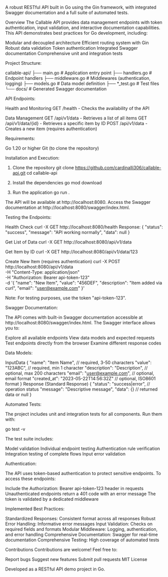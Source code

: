 A robust RESTful API built in Go using the Gin framework, with integrated Swagger documentation and a full suite of automated tests.

Overview
The Callable API provides data management endpoints with token authentication, input validation, and interactive documentation capabilities.
This API demonstrates best practices for Go development, including:

Modular and decoupled architecture
Efficient routing system with Gin
Robust data validation
Token authentication
Integrated Swagger documentation
Comprehensive unit and integration tests

Project Structure:

callable-api/
├── main.go # Application entry point
├── handlers.go # Endpoint handlers
├── middleware.go # Middlewares (authentication, logging)
├── models.go # Data model definition
├── *_test.go # Test files
└── docs/ # Generated Swagger documentation

API Endpoints:

Health and Monitoring
GET /health - Checks the availability of the API

Data Management
GET /api/v1/data - Retrieves a list of all items
GET /api/v1/data/{id} - Retrieves a specific item by ID
POST /api/v1/data - Creates a new item (requires authentication)

Requirements:

Go 1.20 or higher
Git (to clone the repository)

Installation and Execution:

1. Clone the repository
git clone https://github.com/cardinalli306/callable-api.git
cd callable-api

2. Install the dependencies
go mod download

3. Run the application
go run .

The API will be available at http://localhost:8080. Access the Swagger documentation at http://localhost:8080/swagger/index.html.

Testing the Endpoints:

Health Check
curl -X GET http://localhost:8080/health
Response:
{
"status": "success",
"message": "API working normally",
"data": null
}

Get List of Data
curl -X GET http://localhost:8080/api/v1/data

Get Item by ID
curl -X GET http://localhost:8080/api/v1/data/123

Create New Item (requires authentication)
curl -X POST http://localhost:8080/api/v1/data \
-H "Content-Type: application/json" \
-H "Authorization: Bearer api-token-123" \
-d '{
"name": "New Item",
"value": "456DEF",
"description": "Item added via curl",
"email": "user@example.com"
}'

Note: For testing purposes, use the token "api-token-123".

Swagger Documentation:

The API comes with built-in Swagger documentation accessible at http://localhost:8080/swagger/index.html. The Swagger interface allows you to:

Explore all available endpoints
View data models and expected requests
Test endpoints directly from the browser
Examine different response codes

Data Models:

InputData
{
"name": "Item Name", // required, 3-50 characters
"value": "123ABC", // required, min 1 character
"description": "Description", // optional, max 200 characters
"email": "user@example.com", // optional, email format
"created_at": "2023-05-22T14:56:32Z" // optional, ISO8601 format
}
Response (Standard Response)
{
"status": "success|error", // operation status
"message": "Descriptive message",
"data": {} // returned data or null
}

Automated Tests:

The project includes unit and integration tests for all components. Run them with:

go test -v

The test suite includes:

Model validation
Individual endpoint testing
Authentication rule verification
Integration testing of complete flows
Input error validation

Authentication:

The API uses token-based authentication to protect sensitive endpoints. To access these endpoints:

Include the Authorization: Bearer api-token-123 header in requests
Unauthenticated endpoints return a 401 code with an error message
The token is validated by a dedicated middleware

Implemented Best Practices:

Standardized Responses: Consistent format across all responses
Robust Error Handling: Informative error messages
Input Validation: Checks on required fields and formats
Modular Middleware: Logging, authentication, and error handling
Comprehensive Documentation: Swagger for real-time documentation
Comprehensive Testing: High coverage of automated tests

Contributions
Contributions are welcome! Feel free to:

Report bugs
Suggest new features
Submit pull requests
MIT License

Developed as a RESTful API demo project in Go.
